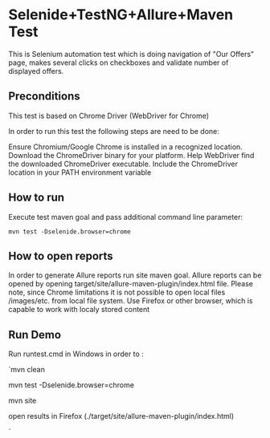 # Selenide+TestNG+Allure+Maven Test

This is Selenium automation test which is doing navigation of "Our Offers" page, makes several clicks on checkboxes and validate number of displayed offers.

## Preconditions
This test is based on Chrome Driver (WebDriver for Chrome)

In order to run this test the following steps are need to be done:

Ensure Chromium/Google Chrome is installed in a recognized location.
Download the ChromeDriver binary for your platform.
Help WebDriver find the downloaded ChromeDriver executable. Include the ChromeDriver location in your PATH environment variable

## How to run

Execute test maven goal and pass additional command line parameter:

`mvn test -Dselenide.browser=chrome `

## How to open reports

In order to generate Allure reports run site maven goal. Allure reports can be opened by opening target/site/allure-maven-plugin/index.html file.
Please note, since Chrome limitations it is not possible to open local files /images/etc. from local file system. 
Use Firefox or other browser, which is capable to work with localy stored content

## Run Demo
Run runtest.cmd in Windows in order to :

  `mvn clean
  
  mvn test -Dselenide.browser=chrome 
  
  mvn site
  
  open results in Firefox (./target/site/allure-maven-plugin/index.html)
  
  `



